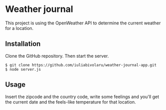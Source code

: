 # Weather journal
This project is using the OpenWeather API to determine the current weather for a location.

## Installation

Clone the GitHub repository. Then start the server.

```
$ git clone https://github.com/iuliabivolaru/weather-journal-app.git
$ node server.js
```

## Usage

Insert the zipcode and the country code, write some feelings and you'll get the current date and the feels-like temperature for that location.
